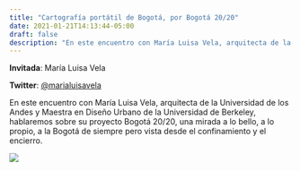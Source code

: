 ```yaml
---
title: "Cartografía portátil de Bogotá, por Bogotá 20/20"
date: 2021-01-21T14:13:44-05:00
draft: false
description: "En este encuentro con María Luisa Vela, arquitecta de la Universidad de los Andes y Maestra en Diseño Urbano de la Universidad de Berkeley, hablaremos sobre su proyecto Bogotá 20/20, una mirada a lo bello, a lo propio, a la Bogotá de siempre pero vista desde el confinamiento y el encierro."
---
```


**Invitada**: María Luisa Vela

**Twitter**: [@marialuisavela](https://twitter.com/marialuisavela)

En este encuentro con María Luisa Vela, arquitecta de la Universidad de los Andes y Maestra en Diseño Urbano de la Universidad de Berkeley, hablaremos sobre su proyecto Bogotá 20/20, una mirada a lo bello, a lo propio, a la Bogotá de siempre pero vista desde el confinamiento y el encierro.

![](/uploads/flyer-cartografias-portatiles.png)